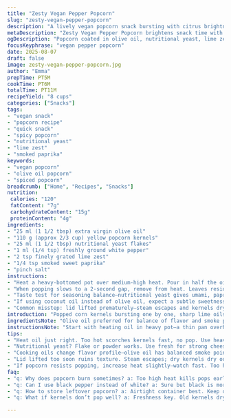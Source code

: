 ```yaml
---
title: "Zesty Vegan Pepper Popcorn"
slug: "zesty-vegan-pepper-popcorn"
description: "A lively vegan popcorn snack bursting with citrus brightness and a kick of spice. Olive oil pops and coats corn kernels until they snap and bloom. Nutritional yeast adds cheesy, savory notes while black pepper wakes up the palate. Lime zest brightens, balancing the earthiness. Simple, quick, satisfying—no dairy, nuts, gluten, or eggs. Perfect for a curious snack or sharing at movie night. Adjust seasoning, swap oils or zest citrus for lime alternatives. Watch your ears for ceasing pops to avoid burning. Stir right after popping; oil and seasonings must cling. Texture crisp, aroma sharp. A casual play on salty-sour umami."
metaDescription: "Zesty Vegan Pepper Popcorn brightens snack time with lime zest, nutritional yeast, and white pepper. Quick oil-popped kernels crisp with smoky paprika hints."
ogDescription: "Popcorn coated in olive oil, nutritional yeast, lime zest, white pepper. Crunchy, savory bite with smoky paprika notes. Vegan, fast, tasty snack hit."
focusKeyphrase: "vegan pepper popcorn"
date: 2025-08-07
draft: false
image: zesty-vegan-pepper-popcorn.jpg
author: "Emma"
prepTime: PT5M
cookTime: PT6M
totalTime: PT11M
recipeYield: "8 cups"
categories: ["Snacks"]
tags:
- "vegan snack"
- "popcorn recipe"
- "quick snack"
- "spicy popcorn"
- "nutritional yeast"
- "lime zest"
- "smoked paprika"
keywords:
- "vegan popcorn"
- "olive oil popcorn"
- "spiced popcorn"
breadcrumb: ["Home", "Recipes", "Snacks"]
nutrition: 
 calories: "120"
 fatContent: "7g"
 carbohydrateContent: "15g"
 proteinContent: "4g"
ingredients:
- "25 ml (1 1/2 tbsp) extra virgin olive oil"
- "110 g (approx 2/3 cup) yellow popcorn kernels"
- "25 ml (1 1/2 tbsp) nutritional yeast flakes"
- "1 ml (1/4 tsp) freshly ground white pepper"
- "2 tsp finely grated lime zest"
- "1/4 tsp smoked sweet paprika"
- "pinch salt"
instructions:
- "Heat a heavy-bottomed pot over medium-high heat. Pour in half the oil; swirl to coat the base evenly. Drop in kernels, stirring to coat in oil. Cover immediately. Listen—pops should start around 2 minutes in. Keep pot shaking gently every 30 seconds; prevents scorching and lets heat spread evenly."
- "When popping slows to a 2-second gap, remove from heat. Leaves residual kernels to finish without burning. Quickly drizzle remaining oil over popcorn. Sprinkle nutritional yeast, white pepper, smoked paprika, lime zest, and salt on top. Toss vigorously to coat every popped piece; use large shallow bowl for tossing."
- "Taste test for seasoning balance—nutritional yeast gives umami, paprika adds subtle warmth, lime zest cuts brightness. Adjust salt or pepper if needed. Still warm with residual steam releasing lime oils. Serve immediately or let cool for crunchier texture. Store airtight to avoid sogginess."
- "If using coconut oil instead of olive oil, expect a subtle sweetness contrasting lime. White pepper chosen over black for less bite but aromatic complexity. Smoked paprika adds unexpected depth; omit for purity. If popcorn resists popping, elevate heat slightly but watch fast—too hot burns kernels before popping."
- "Common misstep: lid lifted prematurely—steam escapes and kernels dry out too fast, resulting in chewy popcorn rather than crisp. Also, overly thick oil coating creates greasy mouthfeel; dose carefully. Trust auditory clues over timer; popping pace is key indicator. Final toss crucial for coating clinging and texture balance."
introduction: "Popped corn kernels bursting one by one, sharp lime oils hit the nose then the tongue. Simple pantry ingredients, but with a few tweaks that bring out layers of flavor beyond salty-sweet. Nutritional yeast stepping in for cheesy notes sans dairy. White pepper mild but perceptible, a whisper rather than a shout. Tried black pepper before, too aggressive. Adding smoked paprika was a last-minute inspiration—depth without heat. Oils matter—olive oil carries those flavors differently than coconut or avocado. Not just a snack but an experience. Listen for pops slowing, smell sharp citrus peel, toss quickly to coat everything. Crunchy, sharp, savory. Easy. Fast. No surprises. No breadcrumbs or powders required. This popcorn respects the grain."
ingredientsNote: "Olive oil preferred for balance of flavor and smoke point; can substitute coconut oil for subtle sweetness or avocado oil for neutral taste and high heat tolerance. Yellow popcorn kernels have just the right moisture for cracking open crisp; use fresh, store in airtight containers. Nutritional yeast type varies—flake or powder—choose quality for stronger umami effect. Freshly ground white pepper less harsh than black; buy whole peppercorns and grind just before use. Lime zest freshly grated releases volatile oils that bottled zest lacks; store limes at room temperature to keep zest vibrant. Smoked paprika optional but adds a faint earthy warmth, enhancing complexity. Salt balances all flavors but too much kills brightness."
instructionsNote: "Start with heating oil in heavy pot—a thin pan overheats, burns kernels before popping. Half oil upfront ensures popping starts with even heat; adding rest later helps seasoning stick without greasiness. Cover immediately after kernels go in to trap steam; steam helps popping by heating kernels evenly. Shake pot every 30 seconds to prevent burning and food clumping against base—heard too many crackles means too hot, but first crackles must come. Remove off heat at slowing pops; residual heat finishes process—overcooking makes popcorn tough or scorched. Tossing while hot important; seasoning sticks only on warm oils and popcorn surface. Final tasting adjusts salt and spice before serving. Store in dry container to keep crunch. Avoid reheating popcorn; it loses crisp and can get chewy."
tips:
- "Heat oil just right. Too hot scorches kernels fast, no pop. Use heavy pot, swirl oil to coat well; popcorn pops crisp, no bitter burnt edge. Shake pot gently every 30 seconds to keep heat even; prevents clumps, burnt bottom. Listen closely—start pops around 2 minutes. Slow to 2-second gap? Off heat now; residual heat finishes popping. Drizzle rest oil after popping stops. Hot oil helps seasoning stick; toss vigorously immediately."
- "Nutritional yeast? Flake or powder works. Use fresh for strong cheesy hit without dairy. White pepper less sharp than black, adds complexity, aromatic bite. Lime zest brightens, gives fresh citrus oils. Grind lime zest finely, scatter evenly. Smoked paprika brings earthiness, not heat; optional but deepens flavor. Salt balances all, but too much kills lime brightness; add sparingly, taste often while tossing."
- "Cooking oils change flavor profile—olive oil has balanced smoke point, fruity notes. Coconut oil adds subtle sweetness, contrasts lime zest well. Avocado oil neutral, high heat safe. Pick based on flavor aim and heat tolerance. Fresh kernels have right moisture for popping crisp; stale kernels go chewy, stop popping early. Store kernels airtight in cool place, check freshness before use."
- "Lid lifted too soon ruins texture. Steam escapes; dry kernels dry out fast, chew rather than crunch. Keep lid tight during popping, shake gently to mix heat. Wait for popping to slow; no full silence—still residual pops finish. Toss directly in large shallow bowl once popping stops to coat evenly. Oil clings better on warm popcorn; seasoning sticks only if warm. Cooling popcorn loses coating grip, gets bland."
- "If popcorn resists popping, increase heat slightly—watch fast. Too hot burns kernels before burst; smell burnt or hear heavy crackle means overheat. Adjust seasoning after tossing; lime oils release during heat, sharper fresh scent then dulls as cools. Store in airtight container immediately—moisture ruins crisp, reheating creates soggy or chewy texture. Final toss important for texture; uneven coating kills mouthfeel and aroma sharpness."
faq:
- "q: Why does popcorn burn sometimes? a: Too high heat kills pops early. Oil heats unevenly, kernels scorch. Shake pot every 30 seconds. Use medium-high instead of full blast. Heavy pot holds heat needed. Watch sound shifts—too many crackles fast means hot."
- "q: Can I use black pepper instead of white? a: Sure but black is more aggressive, sharper flavor. White pepper softer, aromatic, better for layered taste with lime and yeast. Black pepper can overpower subtle notes. Use ground fresh for both; stale powder loses bite."
- "q: How to store leftover popcorn? a: Airtight container best. Keep dry and cool. Moisture ruins crunch. Avoid plastic bags that trap steam. Glass or metal tins work great. Don’t reheat—that makes chewy texture. Eat within a day or two."
- "q: What if kernels don’t pop well? a: Freshness key. Old kernels dry out, pop poorly. Store properly in airtight containers. If some remain unpopped, remove after popping slows. You can try soaking kernels briefly but not worth it usually. Adjust heat; small increments prevent burning."

---
```

